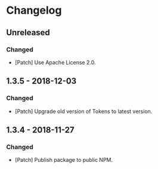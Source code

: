 # Changelog

## Unreleased

### Changed

-   [Patch] Use Apache License 2.0.

## 1.3.5 - 2018-12-03

### Changed

-   [Patch] Upgrade old version of Tokens to latest version.

## 1.3.4 - 2018-11-27

### Changed

-   [Patch] Publish package to public NPM.
